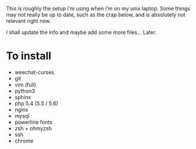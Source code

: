 This is roughly the setup i'm using when i'm on my unix laptop. 
Some things may not really be up to date, such as the crap below, and is
absolutely not relevant right now.

I shall update the info and maybe add some more files... Later.

To install
==========
- weechat-curses
- git
- vim (full)
- python3
- sphinx
- php 5.4 (5.5 / 5.6)
- nginx
- mysql
- powerline fonts
- zsh + ohmyzsh
- ssh
- chrome
